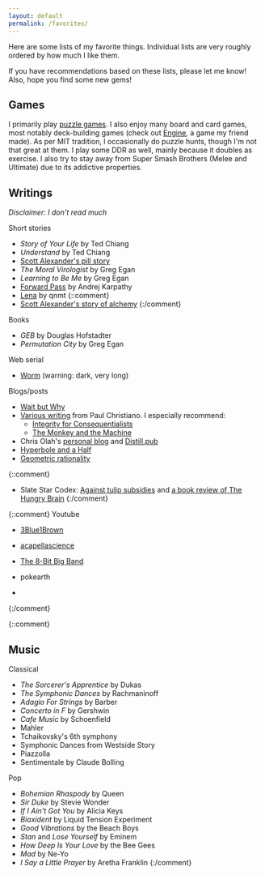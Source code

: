 ```yaml
---
layout: default
permalink: /favorites/
---
```


Here are some lists of my favorite things.
Individual lists are very roughly ordered by how much I like them.

If you have recommendations based on these lists, please let me know!
Also, hope you find some new gems!

## Games

I primarily play [puzzle games](puzzle_games.md).
I also enjoy many board and card games, most notably deck-building games (check out [Engine](https://www.engine-game.com), a game my friend made).
As per MIT tradition, I occasionally do puzzle hunts, though I'm not that great at them.
I play some DDR as well, mainly because it doubles as exercise.
I also try to stay away from Super Smash Brothers (Melee and Ultimate) due to its addictive properties.

<!--
- Other board games
  - Hanabi
  - Quoridor
- Poker deck games:
  - Trick taking: Tichu, Haggis, Spades, Oh Hell, Napolean, etc.
- Social manipulation games, e.g. One Night Werewolf
- Prop-less games
  - GOTHS, contact, double contact, category (on a timer)
-->

<!--
## Mystery hunt puzzles

*Disclaimer: haven't done many*
- [Functions](http://web.mit.edu/puzzle/www/2012/puzzles/phantom_of_the_operator/functions/)
- [Rime Royal](https://www.mezzacotta.net/puzzle/cisra/2011/puzzlestats_3D.html)
- [Three Colours](https://www.mezzacotta.net/puzzle/cisra/2013/puzzlestats_5D.html)
- [Earth Shattering](https://galacticpuzzlehunt.com/puzzle/earth-shattering)
-->

## Writings

*Disclaimer: I don't read much*

Short stories
- *Story of Your Life* by Ted Chiang
- *Understand* by Ted Chiang
- [Scott Alexander's pill story](http://slatestarcodex.com/2015/06/02/and-i-show-you-how-deep-the-rabbit-hole-goes/)
- *The Moral Virologist* by Greg Egan
- *Learning to Be Me* by Greg Egan
- [Forward Pass](http://karpathy.github.io/2021/03/27/forward-pass/) by Andrej Karpathy
- [Lena](https://qntm.org/mmacevedo) by qnmt
{::comment}
- [Scott Alexander's story of alchemy](http://slatestarcodex.com/2017/11/09/ars-longa-vita-brevis/)
{:/comment}

Books
- *GEB* by Douglas Hofstadter
- *Permutation City* by Greg Egan

Web serial
- [Worm](https://parahumans.wordpress.com/) (warning: dark, very long)

Blogs/posts
- [Wait but Why](https://waitbutwhy.com/)
- [Various writing](https://paulfchristiano.com/blogs/) from Paul Christiano.  I especially recommend:
  - [Integrity for Consequentialists](https://sideways-view.com/2016/11/14/integrity-for-consequentialists/)
  - [The Monkey and the Machine](https://sideways-view.com/2017/02/19/the-monkey-and-the-machine-a-dual-process-theory/)
- Chris Olah's [personal blog](http://colah.github.io/) and [Distill.pub](http://distill.pub/)
- [Hyperbole and a Half](https://hyperboleandahalf.blogspot.com/)
- [Geometric rationality](https://www.lesswrong.com/s/4hmf7rdfuXDJkxhfg)

{::comment}
- Slate Star Codex: [Against tulip subsidies](http://slatestarcodex.com/2015/06/06/against-tulip-subsidies/) and [a book review of The Hungry Brain](http://slatestarcodex.com/2017/04/25/book-review-the-hungry-brain/)
{:/comment}

{::comment}
Youtube
- [3Blue1Brown](https://www.youtube.com/channel/UCYO_jab_esuFRV4b17AJtAw)
- [acapellascience](https://www.youtube.com/user/acapellascience)

- [The 8-Bit Big Band](https://www.youtube.com/channel/UCxUheFf_jVsSkxW9DBd_6bA)
- pokearth
- 
{:/comment}

{::comment}
## Music

Classical
- *The Sorcerer's Apprentice* by Dukas
- *The Symphonic Dances* by Rachmaninoff
- *Adagio For Strings* by Barber
- *Concerto in F* by Gershwin
- *Cafe Music* by Schoenfield
- Mahler
- Tchaikovsky's 6th symphony
- Symphonic Dances from Westside Story
- Piazzolla
- Sentimentale by Claude Bolling

Pop
- *Bohemian Rhaspody* by Queen
- *Sir Duke* by Stevie Wonder
- *If I Ain't Got You* by Alicia Keys
- *Biaxident* by Liquid Tension Experiment
- *Good Vibrations* by the Beach Boys
- *Stan* and *Lose Yourself* by Eminem
- *How Deep Is Your Love* by the Bee Gees
- *Mad* by Ne-Yo
- *I Say a Little Prayer* by Aretha Franklin
{:/comment}
